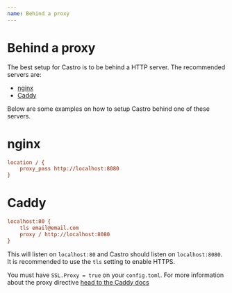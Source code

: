 ```yaml
---
name: Behind a proxy
---
```


# Behind a proxy

The best setup for Castro is to be behind a HTTP server. The recommended servers are:

- [nginx](https://nginx.org/en/)
- [Caddy](https://caddyserver.com/)

Below are some examples on how to setup Castro behind one of these servers.

# nginx

```ini
location / {
    proxy_pass http://localhost:8080
}
```

# Caddy

```ini
localhost:80 {
	tls email@email.com
	proxy / http://localhost:8080
}
```

This will listen on `localhost:80` and Castro should listen on `localhost:8080`. It is recommended to use the  `tls` setting to enable HTTPS.

You must have `SSL.Proxy = true` on your `config.toml`. For more information about the proxy directive [head to the Caddy docs](https://caddyserver.com/docs/proxy)